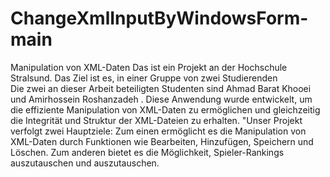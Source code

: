 # ChangeXmlInputByWindowsForm-main
Manipulation von XML-Daten
Das ist ein Projekt an der Hochschule Stralsund.
Das Ziel ist es, in einer Gruppe von zwei Studierenden  
Die zwei an dieser Arbeit beteiligten Studenten sind Ahmad Barat Khooei und  Amirhossein Roshanzadeh  .
Diese Anwendung wurde entwickelt, um die effiziente Manipulation von XML-Daten zu ermöglichen und gleichzeitig die Integrität und Struktur der XML-Dateien zu erhalten.
"Unser Projekt verfolgt zwei Hauptziele: 
Zum einen ermöglicht es die Manipulation von XML-Daten durch Funktionen wie Bearbeiten, Hinzufügen, Speichern und Löschen. 
Zum anderen bietet es die Möglichkeit, Spieler-Rankings auszutauschen und auszutauschen.
